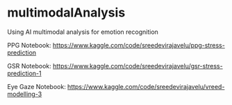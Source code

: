 # multimodalAnalysis
Using AI multimodal analysis for emotion recognition

PPG Notebook: https://www.kaggle.com/code/sreedevirajavelu/ppg-stress-prediction

GSR Notebook: https://www.kaggle.com/code/sreedevirajavelu/gsr-stress-prediction-1

Eye Gaze Notebook: https://www.kaggle.com/code/sreedevirajavelu/vreed-modelling-3
